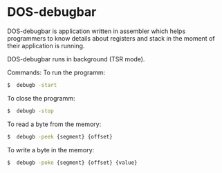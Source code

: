 # DOS-debugbar

DOS-debugbar is application written in assembler which helps programmers to know details about registers and stack in the moment of their application is running.

DOS-debugbar runs in background (TSR mode).

Commands:
To run the programm:
```sh
$  debugb -start
```

To close the programm:
```sh
$  debugb -stop
```

To read a byte from the memory:
```sh
$  debugb -peek {segment} {offset}
```

To write a byte in the memory:
```sh
$  debugb -poke {segment} {offset} {value}
```
